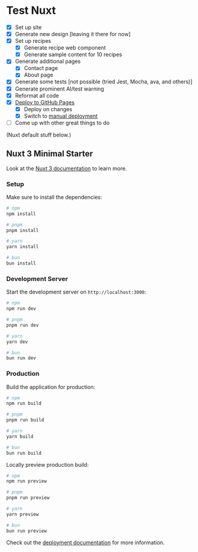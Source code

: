 # Test Nuxt

* [x] Set up site
* [x] Generate new design [leaving it there for now]
* [x] Set up recipes
  - [x] Generate recipe web component
  - [x] Generate sample content for 10 recipes
* [x] Generate additional pages
  - [x] Contact page
  - [x] About page
* [x] Generate some tests [not possible (tried Jest, Mocha, ava, and others)]
* [x] Generate prominent AI/test warning
* [x] Reformat all code
* [x] [Deploy to GitHub Pages](https://j9t.github.io/test-nuxt/)
  - [x] Deploy on changes
  - [x] Switch to [manual deployment](https://github.com/j9t/test-nuxt/actions/workflows/deploy.yml)
* [ ] Come up with other great things to do

(Nuxt default stuff below.)

## Nuxt 3 Minimal Starter

Look at the [Nuxt 3 documentation](https://nuxt.com/docs/getting-started/introduction) to learn more.

### Setup

Make sure to install the dependencies:

```bash
# npm
npm install

# pnpm
pnpm install

# yarn
yarn install

# bun
bun install
```

### Development Server

Start the development server on `http://localhost:3000`:

```bash
# npm
npm run dev

# pnpm
pnpm run dev

# yarn
yarn dev

# bun
bun run dev
```

### Production

Build the application for production:

```bash
# npm
npm run build

# pnpm
pnpm run build

# yarn
yarn build

# bun
bun run build
```

Locally preview production build:

```bash
# npm
npm run preview

# pnpm
pnpm run preview

# yarn
yarn preview

# bun
bun run preview
```

Check out the [deployment documentation](https://nuxt.com/docs/getting-started/deployment) for more information.